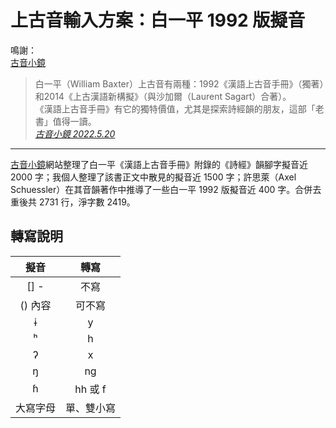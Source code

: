 # 上古音輸入方案：白一平 1992 版擬音

鳴謝：<br>
[古音小鏡](http://www.kaom.net/)

> 白一平（William Baxter）上古音有兩種：1992《漢語上古音手冊》（獨著）和2014《上古漢語新構擬》（與沙加爾（Laurent Sagart）合著）。<br>
> 《漢語上古音手冊》有它的獨特價值，尤其是探索詩經韻的朋友，這部「老書」值得一讀。<br>
> [*古音小鏡 2022.5.20*](http://www.kaom.net/ny_box.php?name=baiyiping)

---
[古音小鏡](http://www.kaom.net/)網站整理了白一平《漢語上古音手冊》附錄的《詩經》韻腳字擬音近 2000 字；我個人整理了該書正文中散見的擬音近 1500 字；許思萊（Axel Schuessler）在其音韻著作中推導了一些白一平 1992 版擬音近 400 字。合併去重後共 2731 行，淨字數 2419。

## 轉寫說明

| 擬音 | 轉寫 |
| :---: | :---: |
| [] - | 不寫 |
| () 內容 | 可不寫 |
| ɨ | y |
| ʰ | h |
| ʔ | x |
| ŋ | ng |
| ɦ | hh 或 f |
| 大寫字母 | 單、雙小寫 |